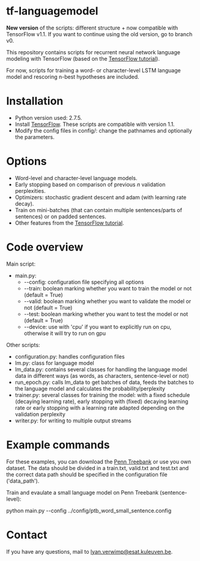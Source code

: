 # tf-languagemodel
**New version** of the scripts: different structure + now compatible with TensorFlow v1.1. If you want to continue using the old version, go to branch v0.

This repository contains scripts for recurrent neural network language modeling with TensorFlow (based on the [TensorFlow tutorial](https://www.tensorflow.org/versions/r0.11/tutorials/recurrent/index.html)).

For now, scripts for training a word- or character-level LSTM language model and rescoring n-best hypotheses are included.

# Installation

* Python version used: 2.7.5. 
* Install [TensorFlow](https://www.tensorflow.org/versions/0.6.0/get_started/os_setup.html#download-and-setup). These scripts are compatible with version 1.1.
* Modify the config files in config/: change the pathnames and optionally the parameters.

# Options

* Word-level and character-level language models.
* Early stopping based on comparison of previous *n* validation perplexities.
* Optimizers: stochastic gradient descent and adam (with learning rate decay).
* Train on mini-batches (that can contain multiple sentences/parts of sentences) or on padded sentences.
* Other features from the [TensorFlow tutorial](https://www.tensorflow.org/versions/r0.11/tutorials/recurrent/index.html).

# Code overview

Main script:

* main.py:
  * --config: configuration file specifying all options
  * --train: boolean marking whether you want to train the model or not (default = True)
  * --valid: boolean marking whether you want to validate the model or not (default = True)
  * --test: boolean marking whether you want to test the model or not (default = True)
  * --device: use with 'cpu' if you want to explicitly run on cpu, otherwise it will try to run on gpu
  

Other scripts:

* configuration.py: handles configuration files
* lm.py: class for language model
* lm_data.py: contains several classes for handling the language model data in different ways (as words, as characters, sentence-level or not)
* run_epoch.py: calls lm_data to get batches of data, feeds the batches to the language model and calculates the probability/perplexity
* trainer.py: several classes for training the model: with a fixed schedule (decaying learning rate), early stopping with (fixed) decaying learning rate or early stopping with a learning rate adapted depending on the validation perplexity
* writer.py: for writing to multiple output streams


# Example commands

For these examples, you can download the [Penn Treebank](https://catalog.ldc.upenn.edu/ldc99t42) or use you own dataset. The data should be divided in a train.txt, valid.txt and test.txt and the correct data path should be specified in the configuration file ('data_path').

Train and evaulate a small language model on Penn Treebank (sentence-level):

python main.py --config ../config/ptb_word_small_sentence.config

# Contact

If you have any questions, mail to lyan.verwimp@esat.kuleuven.be.
